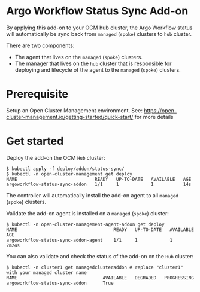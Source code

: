 # Argo Workflow Status Sync Add-on
By applying this add-on to your OCM hub cluster, the Argo Workflow status will automatically be sync back from `managed` (`spoke`) clusters to `hub` cluster.

There are two components:

- The agent that lives on the `managed` (`spoke`)  clusters.
- The manager that lives on the `hub` cluster that is responsible for deploying and lifecycle of the agent to the `managed` (`spoke`)  clusters.

# Prerequisite

Setup an Open Cluster Management environment. See: https://open-cluster-management.io/getting-started/quick-start/ for more details

# Get started

Deploy the add-on the OCM `Hub` cluster:

```
$ kubectl apply -f deploy/addon/status-sync/
$ kubectl -n open-cluster-management get deploy
NAME                             READY   UP-TO-DATE   AVAILABLE   AGE
argoworkflow-status-sync-addon   1/1     1            1           14s
```

The controller will automatically install the add-on agent to all `managed` (`spoke`) clusters.

Validate the add-on agent is installed on a `managed` (`spoke`) cluster:

```
$ kubectl -n open-cluster-management-agent-addon get deploy
NAME                                    READY   UP-TO-DATE   AVAILABLE   AGE
argoworkflow-status-sync-addon-agent    1/1     1            1           2m24s
```

You can also validate and check the status of the add-on on the `Hub` cluster:

```
$ kubectl -n cluster1 get managedclusteraddon # replace "cluster1" with your managed cluster name
NAME                                AVAILABLE   DEGRADED   PROGRESSING
argoworkflow-status-sync-addon      True                   
```

